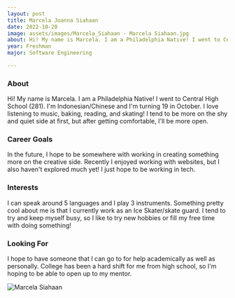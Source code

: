 ```yaml
---
layout: post
title: Marcela Joanna Siahaan 
date: 2022-10-20
image: assets/images/Marcela_Siahaan - Marcela Siahaan.jpg
about: Hi! My name is Marcela. I am a Philadelphia Native! I went to Central High School (281). I'm Indonesian/Chinese and I'm turning 19 in October. I love listening to music, baking, reading, and skating! I tend to be more on the shy and quiet side at first, but after getting comfortable, I'll be more open. 
year: Freshman
major: Software Engineering

---
```


### About

Hi! My name is Marcela. I am a Philadelphia Native! I went to Central High School (281). I'm Indonesian/Chinese and I'm turning 19 in October. I love listening to music, baking, reading, and skating! I tend to be more on the shy and quiet side at first, but after getting comfortable, I'll be more open. 

### Career Goals

In the future, I hope to be somewhere with working in creating something more on the creative side. Recently I enjoyed working with websites, but I also haven't explored much yet! I just hope to be working in tech.

### Interests

I can speak around 5 languages and I play 3 instruments. Something pretty cool about me is that I currently work as an Ice Skater/skate guard. I tend to try and keep myself busy, so I like to try new hobbies or fill my free time with doing something! 

### Looking For

I hope to have someone that I can go to for help academically as well as personally. College has been a hard shift for me from high school, so I'm hoping to be able to open up to my mentor. 

<div class="text-center my-5">
    <img src="https://sase-drexel.github.io/mentorship-2021/assets/images/Marcela_Siahaan.jpg" alt="Marcela Siahaan" class="rounded post-img" />
</div>
